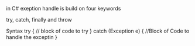 in C# exeption handle is build on four keywords

try, catch, finally and throw

Syntax
try
{
// block of code to try
}
catch (Exception e)
{
//Block of Code to handle the exceptin
}
